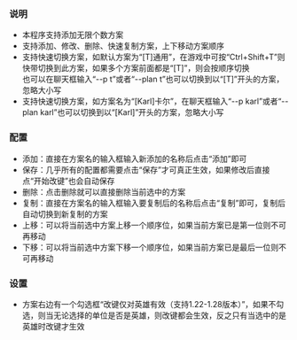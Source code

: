 ### 说明
* 本程序支持添加无限个数方案
* 支持添加、修改、删除、快速复制方案，上下移动方案顺序
* 支持快速切换方案，如默认方案为“[T]通用”，在游戏中可按“Ctrl+Shift+T”则快带切换到此方案，如果多个方案前面都是“[T]”，则会按顺序切换  
  也可以在聊天框输入“--p t”或者“--plan t”也可以切换到以“[T]”开头的方案，忽略大小写
* 支持快速切换方案，如方案名为“[Karl]卡尔”，在聊天框输入“--p karl”或者“--plan karl”也可以切换到以“[Karl]”开头的方案，忽略大小写

### 配置
* 添加：直接在方案名的输入框输入新添加的名称后点击“添加”即可
* 保存：几乎所有的配置都需要点击“保存”才可真正生效，如果修改后直接点“开始改键”也会自动保存
* 删除：点击删除就可以直接删除当前选中的方案
* 复制：直接在方案名的输入框输入要复制后的名称后点击“复制”即可，复制后自动切换到新复制的方案
* 上移：可以将当前选中方案上移一个顺序位，如果当前方案已是第一位则不可再移动
* 下移：可以将当前选中方案下移一个顺序位，如果当前方案已是最后一位则不可再移动

### 设置
* 方案右边有一个勾选框“改键仅对英雄有效（支持1.22-1.28版本）”，如果不勾选，则当无论选择的单位是否是英雄，则改键都会生效，反之只有当选中的是英雄时改键才生效